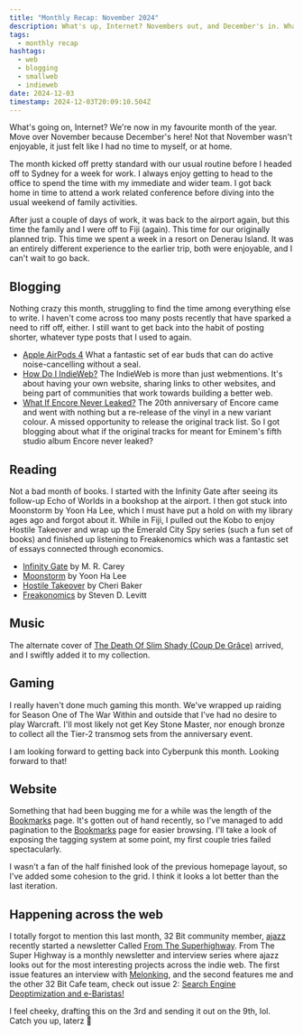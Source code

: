 ```yaml
---
title: "Monthly Recap: November 2024"
description: What's up, Internet? Novembers out, and December's in. What did I write, read, bookmark and get up to in November?
tags:
  - monthly recap
hashtags:
  - web
  - blogging
  - smallweb
  - indieweb
date: 2024-12-03
timestamp: 2024-12-03T20:09:10.504Z
---
```


What's going on, Internet? We're now in my favourite month of the year. Move over November because December's here! Not that November wasn't enjoyable, it just felt like I had no time to myself, or at home.

The month kicked off pretty standard with our usual routine before I headed off to Sydney for a week for work. I always enjoy getting to head to the office to spend the time with my immediate and wider team. I got back home in time to attend a work related conference before diving into the usual weekend of family activities.

After just a couple of days of work, it was back to the airport again, but this time the family and I were off to Fiji (again). This time for our originally planned trip. This time we spent a week in a resort on Denerau Island. It was an entirely different experience to the earlier trip, both were enjoyable, and I can't wait to go back.

## Blogging

Nothing crazy this month, struggling to find the time among everything else to write. I haven't come across too many posts recently that have sparked a need to riff off, either. I still want to get back into the habit of posting shorter, whatever type posts that I used to again.

- [Apple AirPods 4](/posts/apple-airpods-4/) What a fantastic set of ear buds that can do active noise-cancelling without a seal.
- [How Do I IndieWeb?](/posts/how-do-i-indieweb/) The IndieWeb is more than just webmentions. It's about having your own website, sharing links to other websites, and being part of communities that work towards building a better web.
- [What If Encore Never Leaked?](/posts/what-if-encore-never-leaked/) The 20th anniversary of Encore came and went with nothing but a re-release of the vinyl in a new variant colour. A missed opportunity to release the original track list. So I got blogging about what if the original tracks for meant for Eminem's fifth studio album Encore never leaked?

## Reading

Not a bad month of books. I started with the Infinity Gate after seeing its follow-up Echo of Worlds in a bookshop at the airport. I then got stuck into Moonstorm by Yoon Ha Lee, which I must have put a hold on with my library ages ago and forgot about it. While in Fiji, I pulled out the Kobo to enjoy Hostile Takeover and wrap up the Emerald City Spy series (such a fun set of books) and finished up listening to Freakenomics which was a fantastic set of essays connected through economics.

-   [Infinity Gate](/bookshelf/infinity-gate/) by M. R. Carey
-   [Moonstorm](/bookshelf/moonstorm/) by Yoon Ha Lee
-   [Hostile Takeover](/bookshelf/hostile-takeover/) by Cheri Baker
-   [Freakonomics](/bookshelf/freakonomics/) by Steven D. Levitt

## Music

The alternate cover of [The Death Of Slim Shady (Coup De Grâce)](/recordshelf/#the-death-of-slim-shady-(coup-de-grace)) arrived, and I swiftly added it to my collection.

## Gaming

I really haven't done much gaming this month. We've wrapped up raiding for Season One of The War Within and outside that I've had no desire to play Warcraft. I'll most likely not get Key Stone Master, nor enough bronze to collect all the Tier-2 transmog sets from the anniversary event.

I am looking forward to getting back into Cyberpunk this month. Looking forward to that!

## Website

Something that had been bugging me for a while was the length of the [Bookmarks](/bookmarks/) page. It's gotten out of hand recently, so I've managed to add pagination to the [Bookmarks](/bookmarks/) page for easier browsing. I'll take a look of exposing the tagging system at some point, my first couple tries failed spectacularly.

I wasn't a fan of the half finished look of the previous homepage layout, so I've added some cohesion to the grid. I think it looks a lot better than the last iteration.

## Happening across the web

I totally forgot to mention this last month, 32 Bit community member, [ajazz](https://downtheladder.net/) recently started a newsletter Called [From The Superhighway](https://fromthesuperhighway.com/). From The Super Highway is a monthly newsletter and interview series where ajazz looks out for the most interesting projects across the indie web. The first issue features an interview with [Melonking](https://melonking.net/), and the second features me and the other 32 Bit Cafe team, check out issue 2: [Search Engine Deoptimization and e-Baristas!](https://fromthesuperhighway.com/issues/issue02)

I feel cheeky, drafting this on the 3rd and sending it out on the 9th, lol. Catch you up, laterz 👋